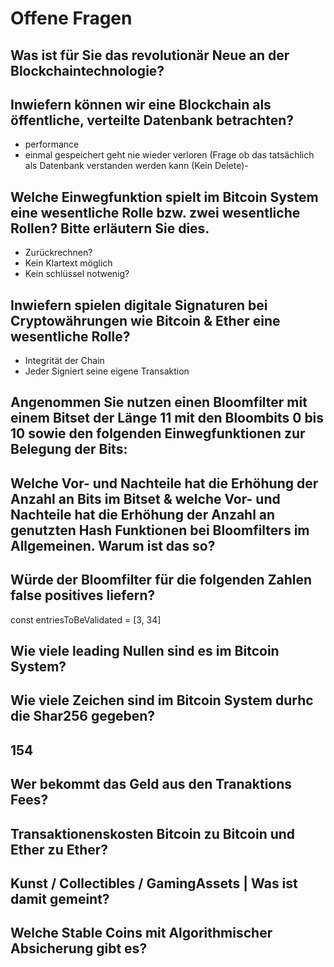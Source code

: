 # Offene Fragen

## Was ist für Sie das revolutionär Neue an der Blockchaintechnologie?



## Inwiefern können wir eine Blockchain als öffentliche, verteilte Datenbank betrachten?
- performance 
- einmal gespeichert geht nie wieder verloren (Frage ob das tatsächlich als Datenbank verstanden werden kann (Kein Delete)- 

## Welche Einwegfunktion spielt im Bitcoin System eine wesentliche Rolle bzw. zwei wesentliche Rollen? Bitte erläutern Sie dies.
- Zurückrechnen?
- Kein Klartext möglich
- Kein schlüssel notwenig?

## Inwiefern spielen digitale Signaturen bei Cryptowährungen wie Bitcoin & Ether eine wesentliche Rolle?  
- Integrität der Chain
- Jeder Signiert seine eigene Transaktion

## Angenommen Sie nutzen einen Bloomfilter mit einem Bitset der Länge 11 mit den Bloombits 0 bis 10 sowie den folgenden Einwegfunktionen zur Belegung der Bits: 

## Welche Vor- und Nachteile hat die Erhöhung der Anzahl an Bits im Bitset & welche Vor- und Nachteile hat die Erhöhung der Anzahl an genutzten Hash Funktionen bei Bloomfilters im Allgemeinen. Warum ist das so?  

## Würde der Bloomfilter für die folgenden Zahlen false positives liefern?  
const entriesToBeValidated = [3, 34]  

## Wie viele leading Nullen sind es im Bitcoin System?

## Wie viele Zeichen sind im Bitcoin System durhc die Shar256 gegeben?  

## 154

## Wer bekommt das Geld aus den Tranaktions Fees?

## Transaktionenskosten Bitcoin zu Bitcoin und Ether zu Ether? 

## Kunst / Collectibles / GamingAssets | Was ist damit gemeint?

## Welche Stable Coins mit Algorithmischer Absicherung gibt es?
